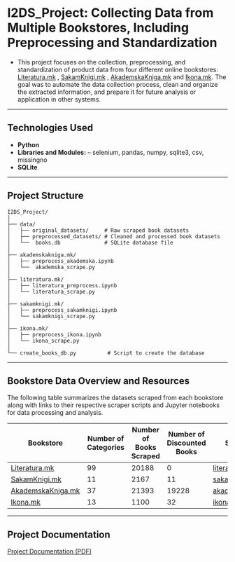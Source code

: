 # I2DS_Project: Collecting Data from Multiple Bookstores, Including Preprocessing and Standardization
- This project focuses on the collection, preprocessing, and standardization of product data from four different online bookstores: [Literatura.mk](https://www.literatura.mk/) , [SakamKnigi.mk](https://sakamknigi.mk/shop/) , [AkademskaKniga.mk](https://akademskakniga.mk/)
and  [Ikona.mk](https://ikona.mk/). The goal was to automate the data collection process, clean and organize the extracted information, and prepare it for future analysis or application in other systems.
---
## Technologies Used
- **Python**
- **Libraries and Modules:** – selenium, pandas, numpy, sqlite3, csv, missingno     
- **SQLite**
---
## Project Structure
```
I2DS_Project/
│
├── data/                           
│   ├── original_datasets/     # Raw scraped book datasets
│   ├── preprocessed_datasets/ # Cleaned and processed book datasets       
│   └──  books.db              # SQLite database file
│ 
├── akademskakniga.mk/                           
│   ├── preprocess_akademska.ipynb       
│   └──  akademska_scrape.py
│    
├── literatura.mk/
│   ├── literatura_preprocess.ipynb  
│   └── literatura_scrape.py
│               
├── sakamknigi.mk/
│   ├── preprocess_sakamknigi.ipynb
│   └── sakamknigi_scrape.py
│ 
├── ikona.mk/
│   ├── preprocess_ikona.ipynb
│   └── ikona_scrape.py
│
└── create_books_db.py          # Script to create the database      
```
---
## Bookstore Data Overview and Resources
The following table summarizes the datasets scraped from each bookstore along with links to their respective scraper scripts and Jupyter notebooks for data processing and analysis.

| Bookstore              | Number of Categories | Number of Books Scraped | Number of Discounted Books | Scraper Script                                   | Data Notebook                                    |
|------------------------|----------------------|------------------------|----------------------------|-------------------------------------------------|-------------------------------------------------|
| [Literatura.mk](https://literatura.mk)         | 99                   | 20188                  | 0                          | [literatura_scrape.py](./literatura.mk/literatura_scrape.py)         | [literatura_preprocess.ipynb](./literatura.mk/preprocess_literatura.ipynb)         |
| [SakamKnigi.mk](https://sakamknigi.mk)         | 11                   | 2167                   | 11                         | [sakamknigi_scrape.py](./sakamknigi.mk/sakamknigi_scrape.py)         | [preprocess_sakamknigi.ipynb](./sakamknigi.mk/preprocess_sakamknigi.ipynb)         |
| [AkademskaKniga.mk](https://akademskakniga.mk) | 37                   | 21393                  | 19228                      | [akademska_scrape.py](./akademskakniga.mk/akademska_scrape.py)       | [preprocess_akademska.ipynb](./akademskakniga.mk/preprocess_akademska.ipynb)       |
| [Ikona.mk](https://ikona.mk)                   | 13                   | 1100                   | 32                         | [ikona_scrape.py](./ikona.mk/ikona_scrape.py)                       | [preprocess_ikona.ipynb](./ikona.mk/preprocess_ikona.ipynb)                       |
---
## Project Documentation
[Project Documentation (PDF)](./I2DS_Project/I2DS_Project_Documentation.pdf)
